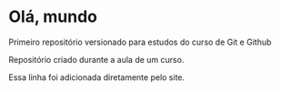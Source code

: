 # Olá, mundo
 Primeiro repositório versionado para estudos do curso de Git e Github

 Repositório criado durante a aula de um curso.

 Essa linha foi adicionada diretamente pelo site.
